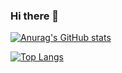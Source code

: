 ### Hi there 👋

[![Anurag's GitHub stats](https://github-readme-stats.vercel.app/api?username=baspa&count_private=true&theme=gruvbox)](https://github.com/baspa/github-readme-stats)

[![Top Langs](https://github-readme-stats.vercel.app/api/top-langs/?username=baspa&count_private=true&theme=gruvbox)](https://github.com/baspa/github-readme-stats)
